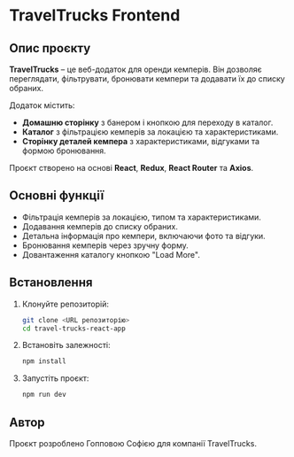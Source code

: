 # TravelTrucks Frontend

## Опис проєкту

**TravelTrucks** – це веб-додаток для оренди кемперів. Він дозволяє переглядати, фільтрувати, бронювати кемпери та додавати їх до списку обраних.

Додаток містить:

- **Домашню сторінку** з банером і кнопкою для переходу в каталог.
- **Каталог** з фільтрацією кемперів за локацією та характеристиками.
- **Сторінку деталей кемпера** з характеристиками, відгуками та формою бронювання.

Проєкт створено на основі **React**, **Redux**, **React Router** та **Axios**.

## Основні функції

- Фільтрація кемперів за локацією, типом та характеристиками.
- Додавання кемперів до списку обраних.
- Детальна інформація про кемпери, включаючи фото та відгуки.
- Бронювання кемперів через зручну форму.
- Довантаження каталогу кнопкою "Load More".

## Встановлення

1. Клонуйте репозиторій:
   ```bash
   git clone <URL репозиторію>
   cd travel-trucks-react-app
   ```
2. Встановіть залежності:
   ```bash
   npm install
   ```
3. Запустіть проєкт:
   ```bash
   npm run dev
   ```

## Автор

Проєкт розроблено Гопповою Софією для компанії TravelTrucks.
